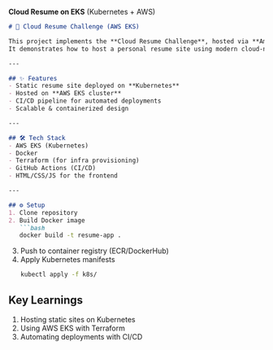 **Cloud Resume on EKS**
(Kubernetes + AWS)

```markdown
# 📄 Cloud Resume Challenge (AWS EKS)

This project implements the **Cloud Resume Challenge**, hosted via **Amazon EKS (Kubernetes)**.  
It demonstrates how to host a personal resume site using modern cloud-native practices.  

---

## ✨ Features
- Static resume site deployed on **Kubernetes**
- Hosted on **AWS EKS cluster**
- CI/CD pipeline for automated deployments
- Scalable & containerized design

---

## 🛠️ Tech Stack
- AWS EKS (Kubernetes)
- Docker
- Terraform (for infra provisioning)
- GitHub Actions (CI/CD)
- HTML/CSS/JS for the frontend

---

## ⚙️ Setup
1. Clone repository
2. Build Docker image
   ```bash
   docker build -t resume-app .
   ```
3. Push to container registry (ECR/DockerHub)
4. Apply Kubernetes manifests
   ```bash 
   kubectl apply -f k8s/
   ```
## Key Learnings
1. Hosting static sites on Kubernetes
2. Using AWS EKS with Terraform
3. Automating deployments with CI/CD
